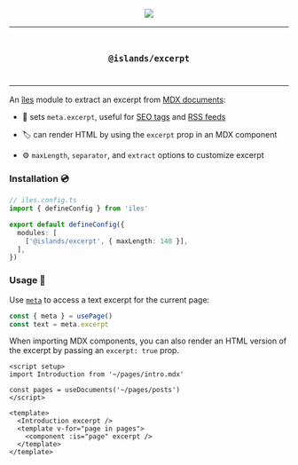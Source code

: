 <p align="center">
  <a href="https://iles-docs.netlify.app">
    <img src="https://github.com/ElMassimo/iles/blob/main/docs/images/banner.png"/>
  </a>
</p>

<p align="center">
<table>
<tbody>
<td align="center">
<br/>
<p align="center">
  <h3><samp>@islands/excerpt</samp></h3>
  <img width="2000" height="0">
</p>
</td>
</tbody>
</table>
</p>

[îles]: https://github.com/ElMassimo/iles
[docs]: https://iles-docs.netlify.app
[markdown]: https://iles-docs.netlify.app/guide/markdown
[pageData]: https://iles-docs.netlify.app/guide/development#using-page-data
[SEO tags]: https://iles-docs.netlify.app/guide/meta-tags
[RSS feeds]: https://iles-docs.netlify.app/guide/rss

An [îles] module to extract an excerpt from [MDX documents][markdown]:

- 📖 sets `meta.excerpt`, useful for [SEO tags] and [RSS feeds]

- 🏷 can render HTML by using the `excerpt` prop in an MDX component

- ⚙️ `maxLength`, `separator`, and `extract` options to customize excerpt

### Installation 💿

```ts
// iles.config.ts
import { defineConfig } from 'iles'

export default defineConfig({
  modules: [
    ['@islands/excerpt', { maxLength: 140 }],
  ],
})
```

### Usage 🚀

Use [`meta`][pageData] to access a text excerpt for the current page:

```js
const { meta } = usePage()
const text = meta.excerpt
```

When importing MDX components, you can also render an HTML version of the
excerpt by passing an `excerpt: true` prop.

<!-- eslint-skip -->

```vue
<script setup>
import Introduction from '~/pages/intro.mdx'

const pages = useDocuments('~/pages/posts')
</script>

<template>
  <Introduction excerpt />
  <template v-for="page in pages">
    <component :is="page" excerpt />
  </template>
</template>
```
